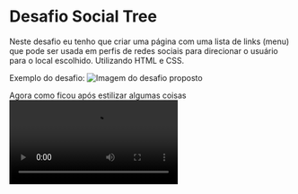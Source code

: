 # Desafio Social Tree

Neste desafio eu tenho que criar uma página com uma lista de links (menu) que pode ser usada em perfis de redes sociais para direcionar o usuário para o local escolhido. Utilizando HTML e CSS.

Exemplo do desafio:
![Imagem do desafio proposto](images-readme/Captura%20de%20Tela%202022-05-11%20%C3%A0s%2013.44.29.png)


Agora como ficou após estilizar algumas coisas
![Vídeo ilustrativo do resultado final](video/adicionando-alteracoes.mov)